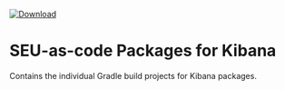 [ ![Download](https://api.bintray.com/packages/seu-as-code/maven/kibana/images/download.svg) ](https://bintray.com/seu-as-code/maven/kibana/_latestVersion)

# SEU-as-code Packages for Kibana

Contains the individual Gradle build projects for Kibana packages.
